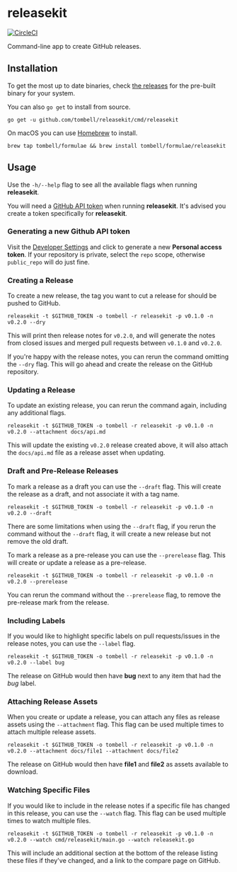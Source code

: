 # releasekit

[![CircleCI](https://circleci.com/gh/tombell/releasekit/tree/master.svg?style=svg)](https://circleci.com/gh/tombell/releasekit/tree/master)

Command-line app to create GitHub releases.

## Installation

To get the most up to date binaries, check [the releases][releases] for the
pre-built binary for your system.

You can also `go get` to install from source.

    go get -u github.com/tombell/releasekit/cmd/releasekit

On macOS you can use [Homebrew](https://brew.sh) to install.

    brew tap tombell/formulae && brew install tombell/formulae/releasekit

[releases]: https://github.com/tombell/releasekit/releases

## Usage

Use the `-h/--help` flag to see all the available flags when running
**releasekit**.

You will need a [GitHub API token][api-token] when running **releasekit**. It's
advised you create a token specifically for **releasekit**.

[api-token]: https://github.com/settings/tokens

### Generating a new Github API token

Visit the [Developer Settings](https://github.com/settings/tokens/new) and click to generate a new **Personal access token**. If your repository is private, select the `repo` scope, otherwise `public_repo` will do just fine.

### Creating a Release

To create a new release, the tag you want to cut a release for should be pushed
to GitHub.

    releasekit -t $GITHUB_TOKEN -o tombell -r releasekit -p v0.1.0 -n v0.2.0 --dry

This will print then release notes for `v0.2.0`, and will generate the notes
from closed issues and merged pull requests between `v0.1.0` and `v0.2.0`.

If you're happy with the release notes, you can rerun the command omitting the
`--dry` flag. This will go ahead and create the release on the GitHub
repository.

### Updating a Release

To update an existing release, you can rerun the command again, including any
additional flags.

    releasekit -t $GITHUB_TOKEN -o tombell -r releasekit -p v0.1.0 -n v0.2.0 --attachment docs/api.md

This will update the existing `v0.2.0` release created above, it will also
attach the `docs/api.md` file as a release asset when updating.

### Draft and Pre-Release Releases

To mark a release as a draft you can use the `--draft` flag. This will create
the release as a draft, and not associate it with a tag name.

    releasekit -t $GITHUB_TOKEN -o tombell -r releasekit -p v0.1.0 -n v0.2.0 --draft

There are some limitations when using the `--draft` flag, if you rerun the
command without the `--draft` flag, it will create a new release but not remove
the old draft.

To mark a release as a pre-release you can use the `--prerelease` flag. This will
create or update a release as a pre-release.

    releasekit -t $GITHUB_TOKEN -o tombell -r releasekit -p v0.1.0 -n v0.2.0 --prerelease

You can rerun the command without the `--prerelease` flag, to remove the
pre-release mark from the release.

### Including Labels

If you would like to highlight specific labels on pull requests/issues in the
release notes, you can use the `--label` flag.

    releasekit -t $GITHUB_TOKEN -o tombell -r releasekit -p v0.1.0 -n v0.2.0 --label bug

The release on GitHub would then have **bug** next to any item that had the
_bug_ label.

### Attaching Release Assets

When you create or update a release, you can attach any files as release assets
using the `--attachment` flag. This flag can be used multiple times to attach
multiple release assets.

    releasekit -t $GITHUB_TOKEN -o tombell -r releasekit -p v0.1.0 -n v0.2.0 --attachment docs/file1 --attachment docs/file2

The release on GitHub would then have **file1** and **file2** as assets
available to download.

### Watching Specific Files

If you would like to include in the release notes if a specific file has changed
in this release, you can use the `--watch` flag. This flag can be used multiple
times to watch multiple files.

    releasekit -t $GITHUB_TOKEN -o tombell -r releasekit -p v0.1.0 -n v0.2.0 --watch cmd/releasekit/main.go --watch releasekit.go

This will include an additional section at the bottom of the release listing
these files if they've changed, and a link to the compare page on GitHub.
